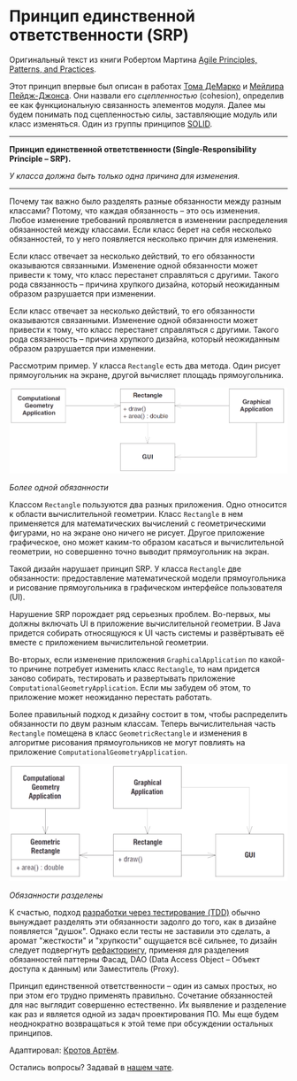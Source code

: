 # Принцип единственной ответственности (SRP)

Оригинальный текст из книги Робертом Мартина [Agile Principles, Patterns, and Practices](https://www.amazon.com/Agile-Principles-Patterns-Practices-C/dp/0131857258).

Этот принцип впервые был описан в работах [Тома ДеМарко](https://www.amazon.com/Structured-Analysis-System-Specification-DeMarco/dp/0138543801) и [Мейлира Пейдж-Джонса](https://www.amazon.com/Practical-Guide-Structured-Systems-Design/dp/0136907695/). Они назвали его *сцепленностью* (cohesion), определив ее как функциональную связанность элементов модуля. Далее мы будем понимать под сцепленностью силы, заставляющие модуль или класс изменяться. Один из группы принципов [SOLID](SOLID.md).

---
**Принцип единственной ответственности (Single-Responsibility Principle – SRP).**

*У класса должна быть только одна причина для изменения.*

---

Почему так важно было разделять разные обязанности между разным классами? Потому, что каждая обязанность – это ось изменения. Любое изменение требований проявляется в изменении распределения обязанностей между классами. Если класс берет на себя несколько обязанностей, то у него появляется несколько причин для изменения.

Если класс отвечает за несколько действий, то его обязанности оказываются связанными. Изменение одной обязанности может привести к тому, что класс перестанет справляться с другими. Такого рода связанность – причина хрупкого дизайна, который неожиданным образом разрушается при изменении.

Если класс отвечает за несколько действий, то его обязанности оказываются связанными. Изменение одной обязанности может привести к тому, что класс перестанет справляться с другими. Такого рода связанность – причина хрупкого дизайна, который неожиданным образом разрушается при изменении.

Рассмотрим пример. У класса ```Rectangle``` есть два метода. Один рисует прямоугольник на экране, другой вычисляет площадь прямоугольника.

![_](./img/solid/srp-img-01.png)

*Более одной обязанности*

Классом ```Rectangle``` пользуются два разных приложения. Одно относится к области вычислительной геометрии. Класс ```Rectangle``` в нем применяется для математических вычислений с геометрическими фигурами, но на экране оно ничего не рисует. Другое приложение графическое, оно может каким-то образом касаться и вычислительной геометрии, но совершенно точно выводит прямоугольник на экран.

Такой дизайн нарушает принцип SRP. У класса ```Rectangle``` две обязанности: предоставление математической модели прямоугольника и рисование прямоугольника в графическом интерфейсе пользователя (UI).

Нарушение SRP порождает ряд серьезных проблем. Во-первых, мы должны включать UI в приложение вычислительной геометрии. В Java придется собирать относящуюся к UI часть системы и развёртывать её вместе с приложением вычислительной геометрии.

Во-вторых, если изменение приложения ```GraphicalApplication``` по какой-то причине потребует изменить класс ```Rectangle```, то нам придется заново собирать, тестировать и развертывать приложение ```ComputationalGeometryApplication```. Если мы забудем об этом, то приложение может неожиданно перестать работать.

Более правильный подход к дизайну состоит в том, чтобы распределить обязанности по двум разным классам. Теперь
вычислительная часть ```Rectangle``` помещена в класс ```GeometricRectangle``` и изменения в алгоритме рисования прямоугольников не могут повлиять на приложение ```ComputationalGeometryApplication```.

![_](./img/solid/srp-img-02.png)

*Обязанности разделены*

К счастью, подход [разработки через тестирование (TDD)](TDD.md) обычно вынуждает разделять эти обязанности задолго до того, как в дизайне появляется "душок". Однако если тесты не заставили это сделать, а аромат "жесткости" и "хрупкости" ощущается всё сильнее, то дизайн следует подвергнуть [рефакторингу](Refactoring.md), применяя для разделения обязанностей паттерны Фасад, DAO (Data Access Object – Объект доступа к данным) или Заместитель (Proxy).

Принцип единственной ответственности – один из самых простых, но при этом его трудно применять правильно. Сочетание обязанностей для нас выглядит совершенно естественно. Их выявление и разделение как раз и является одной из задач проектирования ПО. Мы еще будем неоднократно возвращаться к этой теме при обсуждении остальных принципов.

Адаптировал: [Кротов Артём](https://github.com/timmson).

Остались вопросы? Задавай в [нашем чате](https://t.me/technicalexcellenceru).
